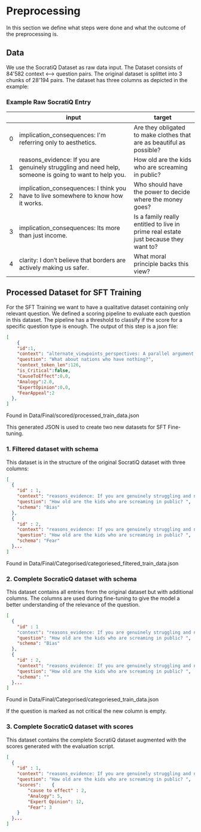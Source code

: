 # Preprocessing
In this section we define what steps were done and what the outcome of the preprocessing is.

## Data
We use the SocratiQ Dataset as raw data input. The Dataset consists of 84'582 context <--> question pairs. 
The original dataset is splittet into 3 chunks of 28'194 pairs. The dataset has three columns as depicted in the example:

### Example Raw SocratiQ Entry
|   | **input**                                                                                              | **target**                                                               |
|---|--------------------------------------------------------------------------------------------------------|-----------------------------------------------------------------------------------|
| 0 | implication_consequences: I'm referring only to aesthetics.                                            | Are they obligated to make clothes that are as beautiful as possible?             |
| 1 | reasons_evidence: If you are genuinely struggling and need help, someone is going to want to help you. | How old are the kids who are screaming in public?                                 |
| 2 | implication_consequences: I think you have to live somewhere to know how it works.                     | Who should have the power to decide where the money goes?                         |
| 3 | implication_consequences: Its more than just income.                                                   | Is a family really entitled to live in prime real estate just because they want to? |
| 4 | clarity: I don’t believe that borders are actively making us safer.                                    | What moral principle backs this view?                                             

## Processed Dataset for SFT Training
For the SFT Training we want to have a qualitative dataset containing only relevant question. 
We defined a scoring pipeline to evaluate each question in this dataset. 
The pipeline has a threshold to classify if the score for a specific question type is enough. 
The output of this step is a json file:

````json
[
    {
    "id":1,
    "context": "alternate_viewpoints_perspectives: A parallel argument would state that England is worse off because.",
    "question": "What about nations who have nothing?",
    "context_token_len":126,
    "is_Critical":false,
    "CauseToEffect":0.0,
    "Analogy":2.0,
    "ExpertOpinion":0.0,
    "FearAppeal":2
  },
]

````
Found in Data/Final/scored/processed_train_data.json

This generated JSON is used to create two new datasets for SFT Fine-tuning. 
### 1. Filtered dataset with schema
This dataset is in the structure of the original SocratiQ dataset with three columns:
```json
[
  {
    "id" : 1,
    "context": "reasons_evidence: If you are genuinely struggling and need help, someone is going to want to help you.",
    "question": "How old are the kids who are screaming in public? ",
    "schema": "Bias"
  },
  {
    "id" : 2,
    "context": "reasons_evidence: If you are genuinely struggling and need help, someone is going to want to help you.",
    "question": "How old are the kids who are screaming in public? ",
    "schema": "Fear"
  }...
]
```
Found in Data/Final/Categorised/categoriesed_filtered_train_data.json

### 2. Complete SocraticQ dataset with schema 
This dataset contains all entries from the original dataset but with additional columns. The columns are used during fine-tuning to give the model a better understanding of the relevance of the question.

```json
[
  {
    "id" : 1
    "context": "reasons_evidence: If you are genuinely struggling and need help, someone is going to want to help you.",
    "question": "How old are the kids who are screaming in public? ",
    "schema": "Bias"
  },
  {
    "id" : 2,
    "context": "reasons_evidence: If you are genuinely struggling and need help, someone is going to want to help you.",
    "question": "How old are the kids who are screaming in public? ",
    "schema": ""
  }...
]
```
Found in Data/Final/Categorised/categoriesed_train_data.json

If the question is marked as not critical the new column is empty.

### 3. Complete SocraticQ dataset with scores
This dataset contains the complete SocratiQ dataset augmented with the scores generated with the evaluation script.
```json
[
  {
    "id" : 1,
    "context": "reasons_evidence: If you are genuinely struggling and need help, someone is going to want to help you.",
    "question": "How old are the kids who are screaming in public? ",
    "scores":    {
        "cause to effect" : 2,
        "Analogy": 5,
        "Expert Opinion": 12,
        "Fear": 3
    }
  }...
]
```

